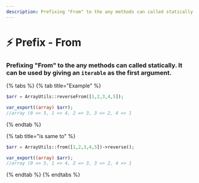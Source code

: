 ```yaml
---
description: Prefixing "From" to the any methods can called statically.
---
```


# ⚡ Prefix - From

### Prefixing "From" to the any methods can called statically. It can be used by giving an `iterable` as the first argument.



{% tabs %}
{% tab title="Example" %}
```php
$arr = ArrayUtils::reverseFrom([1,2,3,4,5]);

var_export((array) $arr);
//array (0 => 5, 1 => 4, 2 => 3, 3 => 2, 4 => 1
```
{% endtab %}

{% tab title="is same to" %}
```php
$arr = ArrayUtils::from([1,2,3,4,5])->reverse();

var_export((array) $arr);
//array (0 => 5, 1 => 4, 2 => 3, 3 => 2, 4 => 1
```
{% endtab %}
{% endtabs %}

